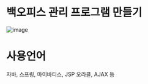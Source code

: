 # 백오피스 관리 프로그램 만들기
![image](https://github.com/koratoo/innbl-junior-project/assets/96603612/50e7328f-a630-4bfc-b517-96bb05d9615a)

# 사용언어
자바, 스프링, 마이바티스, JSP 
오라클, AJAX 등

